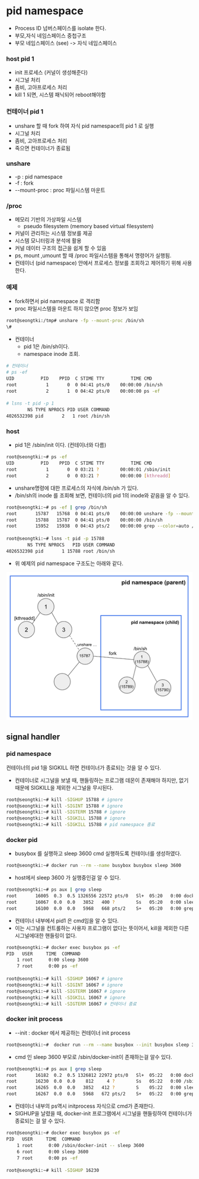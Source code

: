 # pid namespace

- Process ID 넘버스페이스를 isolate 한다.
- 부모,자식 네임스페이스 중첩구조
- 부모 네임스페이스 (see) -> 자식 네임스페이스



### host pid 1

- init 프로세스 (커널이 생성해준다)
- 시그널 처리
- 좀비, 고아프로세스 처리
- kill 1 되면, 시스템 패닉되어 reboot해야함



### 컨테이너 pid 1

- unshare 할 때 fork 하여 자식 pid namespace의 pid 1 로 실행
- 시그널 처리
- 좀비, 고아프로세스 처리
- 죽으면 컨테이너가 종료됨



### unshare

- -p : pid namespace
- -f : fork
- --mount-proc : proc 파일시스템 마운트



### /proc

- 메모리 기반의 가상파일 시스템
  - pseudo filesystem (memory based virtual filesystem)
- 커널이 관리하는 시스템 정보를 제공
- 시스템 모니터링과 분석에 활용
- 커널 데이터 구조의 접근을 쉽게 할 수 있음
- ps, mount ,umount 할 때 /proc 파일시스템을 통해서 명령어가 실행됨.
- 컨테이너 (pid namespace) 안에서 프로세스 정보를 조회하고 제어하기 위해 사용한다.





### 예제

- fork하면서 pid namespace 로 격리함
-  proc 파일시스템을 마운트 하지 않으면 proc 정보가 보임 

~~~sh
root@seongtki:/tmp# unshare -fp --mount-proc /bin/sh
\#
~~~



- 컨테이너
  - pid 1은 /bin/sh이다.
  - namespace inode 조회.

~~~sh
# 컨테이너
# ps -ef
UID          PID    PPID  C STIME TTY          TIME CMD
root           1       0  0 04:41 pts/0    00:00:00 /bin/sh
root           2       1  0 04:42 pts/0    00:00:00 ps -ef

# lsns -t pid -p 1
        NS TYPE NPROCS PID USER COMMAND
4026532398 pid       2   1 root /bin/sh

~~~



### host

- pid 1은 /sbin/init 이다. (컨테이너와 다름)

~~~sh
root@seongtki:~# ps -ef
UID          PID    PPID  C STIME TTY          TIME CMD
root           1       0  0 03:21 ?        00:00:01 /sbin/init
root           2       0  0 03:21 ?        00:00:00 [kthreadd]
~~~

- unshare명령에 대한 프로세스의 자식에 /bin/sh 가 있다. 
- /bin/sh의 inode 를 조회해 보면, 컨테이너의 pid 1의 inode와 같음을 알 수 있다.

~~~sh
root@seongtki:~# ps -ef | grep /bin/sh
root       15787   15768  0 04:41 pts/0    00:00:00 unshare -fp --mount-proc /bin/sh
root       15788   15787  0 04:41 pts/0    00:00:00 /bin/sh
root       15952   15938  0 04:43 pts/2    00:00:00 grep --color=auto /bin/sh

root@seongtki:~# lsns -t pid -p 15788
        NS TYPE NPROCS   PID USER COMMAND
4026532398 pid       1 15788 root /bin/sh

~~~



- 위 예제의 pid namespace 구조도는 아래와 같다.

![스크린샷 2023-10-11 오후 2.55.08](../img/pid-01.png)



## signal handler

### pid namespace

컨테이너의 pid 1을 SIGKILL 하면 컨테이너가 종료되는 것을 알 수 있다.

- 컨테이너로 시그널을 보낼 때, 핸들링하는 프로그램 데몬이 존재해야 하지만, 없기 때문에 SIGKILL을 제외한 시그널을 무시된다.

~~~sh
root@seongtki:~# kill -SIGHUP 15788 # ignore 
root@seongtki:~# kill -SIGINT 15788 # ignore 
root@seongtki:~# kill -SIGTERM 15788 # ignore 
root@seongtki:~# kill -SIGKILL 15788 # ignore 
root@seongtki:~# kill -SIGKILL 15788 # pid namespace 종료
~~~



### docker pid

- busybox 를 실행하고 sleep 3600 cmd 실행하도록 컨테이너를 생성하였다.

~~~sh
root@seongtki:~# docker run --rm --name busybox busybox sleep 3600
~~~

- host에서 sleep 3600 가 실행중인걸 알 수 있다.

~~~sh
root@seongtki:~# ps aux | grep sleep
root       16005  0.3  0.5 1326556 22572 pts/0   Sl+  05:20   0:00 docker run --rm --name busybox busybox sleep 3600
root       16067  0.0  0.0   3852   400 ?        Ss   05:20   0:00 sleep 3600
root       16100  0.0  0.0   5968   668 pts/2    S+   05:20   0:00 grep --color=auto sleep
~~~

- 컨테이너 내부에서 pid1 은 cmd임을 알 수 있다.
- 이는 시그널을 컨트롤하는 사용자 프로그램이 없다는 뜻이어서, kill을 제외한 다른 시그널에대한 핸들링이 없다.

~~~sh
root@seongtki:~# docker exec busybox ps -ef
PID   USER     TIME  COMMAND
    1 root      0:00 sleep 3600
    7 root      0:00 ps -ef
    
root@seongtki:~# kill -SIGHUP 16067 # ignore 
root@seongtki:~# kill -SIGINT 16067 # ignore
root@seongtki:~# kill -SIGTERM 16067 # ignore
root@seongtki:~# kill -SIGKILL 16067 # ignore
root@seongtki:~# kill -SIGTERM 16067 # 컨테이너 종료
~~~





### docker init process

- --init : docker 에서 제공하는 컨테이너 init process

~~~sh
root@seongtki:~#  docker run --rm --name busybox --init busybox sleep 3600
~~~

- cmd 인 sleep 3600 부모로 /sbin/docker-init이 존재하는걸 알수 있다.

~~~sh
root@seongtki:~# ps aux | grep sleep
root       16182  0.2  0.5 1326812 22972 pts/0   Sl+  05:22   0:00 docker run --rm --name busybox --init busybox sleep 3600
root       16230  0.0  0.0    812     4 ?        Ss   05:22   0:00 /sbin/docker-init -- sleep 3600
root       16265  0.0  0.0   3852   412 ?        S    05:22   0:00 sleep 3600
root       16267  0.0  0.0   5968   672 pts/2    S+   05:22   0:00 grep --color=auto sleep
~~~

- 컨테이너 내부의 ps역시 initprocess 자식으로 cmd가 존재한다.
- SIGHUP을 날렸을 때, docker-init 프로그램에서 시그널을 핸들링하여 컨테이너가 종료되는 걸 알 수 있다.

~~~sh
root@seongtki:~# docker exec busybox ps -ef
PID   USER     TIME  COMMAND
    1 root      0:00 /sbin/docker-init -- sleep 3600
    6 root      0:00 sleep 3600
    7 root      0:00 ps -ef

root@seongtki:~# kill -SIGHUP 16230
~~~





























